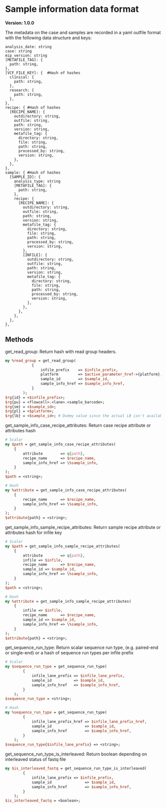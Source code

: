 # Sample information data format

**Version: 1.0.0**

The metadata on the case and samples are recorded in a yaml outfile format with the following data structure and keys:

```
analysis_date: string
case: string
mip_version: string
[METAFILE_TAG]: {
  path: string,
},
[VCF_FILE_KEY]: {  #Hash of hashes
  clinical: {  
    path: string,
  },
  research: {  
    path: string,
  },
},
recipe: { #Hash of hashes
  [RECIPE_NAME]: {
    outdirectory: string,
    outfile: string,
    path: string,
    version: string,
    metafile_tag: {  
      directory: string,
      file: string,
      path: string,
      processed_by: string,
      version: string,
    },
  },
},
sample: { #Hash of hashes
  [SAMPLE_ID]: {
    analysis_type: string
    [METAFILE_TAG]: {  
      path: string,
    },
    recipe: {
      [RECIPE_NAME]: {
        outdirectory: string,
        outfile: string,
        path: string,
        version: string,
        metafile_tag: {
          directory: string,
          file: string,
          path: string,
          processed_by: string,
          version: string,
        },
        [INFILE]: {
          outdirectory: string,
          outfile: string,
          path: string,
          version: string,
          metafile_tag: {  
            directory: string,
            file: string,
            path: string,
            processed_by: string,
            version: string,
          },
        },
      },
    },
  },
},
```

## Methods
get_read_group:
Return hash with read group headers.
```Perl
my %read_group = get_read_group(
            {
                infile_prefix    => $infile_prefix,
                platform         => $active_parameter_href->{platform},
                sample_id        => $sample_id,
                sample_info_href => $sample_info_href,
            }
        );
$rg{id} = <$infile_prefix>;
$rg{pu} = <flowcell>.<lane>.<sample_barcode>;
$rg{sm} = <$sample_id>;
$rg{pl} = <$platform>;
$rg{lb} = <$sample_id>; # Dummy value since the actual LB isn't available in MIP (yet)
```

get_sample_info_case_recipe_attributes:
Return case recipe attribute or attributes hash
```Perl
# Scalar
my $path = get_sample_info_case_recipe_attributes(
    {
        attribute        => q{path},
        recipe_name      => $recipe_name,
        sample_info_href => \%sample_info,
    }
);
$path = <string>;

# Hash
my %attribute = get_sample_info_case_recipe_attributes(
    {
        recipe_name      => $recipe_name,
        sample_info_href => \%sample_info,
    }
);
$attribute{path} = <string>;
```

get_sample_info_sample_recipe_attributes:
Return sample recipe attribute or attributes hash for infile key
```Perl
# Scalar
my $path = get_sample_info_sample_recipe_attributes(
    {
        attribute        => q{path},
        infile => $infile,
        recipe_name      => $recipe_name,
        sample_id => $sample_id,
        sample_info_href => \%sample_info,
    }
);
$path = <string>;

# Hash
my %attribute = get_sample_info_sample_recipe_attributes(
    {
        infile => $infile,
        recipe_name      => $recipe_name,
        sample_id => $sample_id,
        sample_info_href => \%sample_info,
    }
);
$attribute{path} = <string>;
```

get_sequence_run_type:
Return scalar sequence run type, (e.g. paired-end or single-end) or a hash of sequence run types per infile prefix
```Perl
# Scalar
my $sequence_run_type = get_sequence_run_type(
        {
            infile_lane_prefix => $infile_lane_prefix,
            sample_id          => $sample_id,
            sample_info_href   => $sample_info_href,
        }
    );
$sequence_run_type = <string>;

# Hash
my %sequence_run_type = get_sequence_run_type(
        {
            infile_lane_prefix_href => $infile_lane_prefix_href,
            sample_id               => $sample_id,
            sample_info_href        => $sample_info_href,
        }
    );
$sequence_run_type{$infile_lane_prefix} => <string>;
```

get_sequence_run_type_is_interleaved:
Return boolean depending on interleaved status of fastq file
```Perl
my $is_interleaved_fastq = get_sequence_run_type_is_interleaved(
        {
            infile_lane_prefix => $infile_prefix,
            sample_id               => $sample_id,
            sample_info_href        => $sample_info_href,
        }
    );
$is_interleaved_fastq = <boolean>;
```
